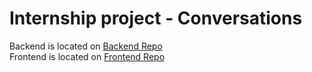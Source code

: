# Internship project - Conversations

Backend is located on [Backend Repo](https://github.com/apozegija1/Conversations-Backend)<br/>
Frontend is located on [Frontend Repo](https://github.com/apozegija1/Conversations-Frontend)<br/>

